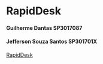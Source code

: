 # RapidDesk

#### Guilherme Dantas SP3017087
#### Jefferson Souza Santos SP301701X

[RapidDesk](RapidDesk/index.html)
